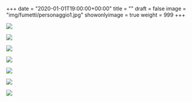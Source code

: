 +++
date = "2020-01-01T19:00:00+00:00"
title = ""
draft = false
image = "img/fumetti/personaggio1.jpg"
showonlyimage = true
weight = 999
+++

<!--more-->
![](/img/fumetti/personaggio1.jpg)

![](/img/fumetti/personaggio2.jpg)

![](/img/fumetti/personaggio3.jpg)

![](/img/fumetti/personaggio4.jpg)

![](/img/fumetti/veterinario.jpg)

![](/img/fumetti/kiss.jpg)

![](/img/fumetti/frank.jpg)
